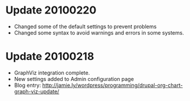 # Update 20100220
* Changed some of the default settings to prevent problems
* Changed some syntax to avoid warnings and errors in some systems.

# Update 20100218
* GraphViz integration complete.
* New settings added to Admin configuration page
* Blog entry: http://jamie.ly/wordpress/programming/drupal-org-chart-graph-viz-update/
